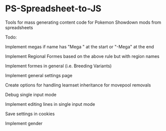 # PS-Spreadsheet-to-JS
Tools for mass generating content code for Pokemon Showdown mods from spreadsheets

Todo:

Implement megas if name has "Mega " at the start or "-Mega" at the end

Implement Regional Formes based on the above rule but with region names

Implement formes in general (i.e. Breeding Variants)

Implement general settings page

Create options for handling learnset inheritance for movepool removals

Debug single input mode

Implement editing lines in single input mode

Save settings in cookies

Implement gender
